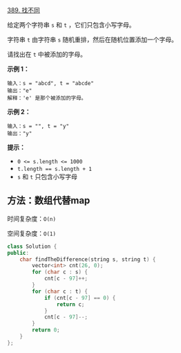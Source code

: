 [389. 找不同](https://leetcode-cn.com/problems/find-the-difference/)

给定两个字符串 `s` 和 `t` ，它们只包含小写字母。

字符串 `t` 由字符串 `s` 随机重排，然后在随机位置添加一个字母。

请找出在 `t` 中被添加的字母。

**示例 1：**

```
输入：s = "abcd", t = "abcde"
输出："e"
解释：'e' 是那个被添加的字母。
```

**示例 2：**

```
输入：s = "", t = "y"
输出："y"
```

**提示：**

- `0 <= s.length <= 1000`
- `t.length == s.length + 1`
- `s` 和 `t` 只包含小写字母

## 方法：数组代替map

时间复杂度：`O(n)`

空间复杂度：`O(1)`

```c++
class Solution {
public:
    char findTheDifference(string s, string t) {
        vector<int> cnt(26, 0);
        for (char c : s) {
            cnt[c - 97]++;
        }
        for (char c : t) {
            if (cnt[c - 97] == 0) {
                return c;
            }
            cnt[c - 97]--;
        }
        return 0;
    }
};
```